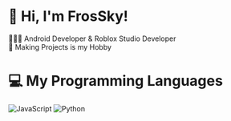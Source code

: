 # 👋 Hi, I'm FrosSky!
👩🏻‍💻 Android Developer & Roblox Studio Developer<br/>
🎨 Making Projects is my Hobby<br/>

# 💻 My Programming Languages
<!-- Badges from https://github.com/Ileriayo/markdown-badges -->
![JavaScript](https://img.shields.io/badge/javascript-%23323330.svg?style=for-the-badge&logo=javascript&logoColor=%23F7DF1E)
![Python](https://img.shields.io/badge/python-3670A0?style=for-the-badge&logo=python&logoColor=ffdd54)
